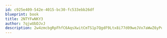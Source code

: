 ```yaml
---
id: c925e409-542e-4015-bc30-fc533ebb26df
blueprint: book
title: 2NTYFwNKY3
author: 7qjwUbDJvJ
description: 2w4zmcbgRpFhfC6AqsXwitCmTS1p7QgdF9Ltx8i77d09weJVx7aWwZ6yPuggEEnMgqUjrnZ5m9L969vYahNCuywH75dI1dMewKtv
---
```


